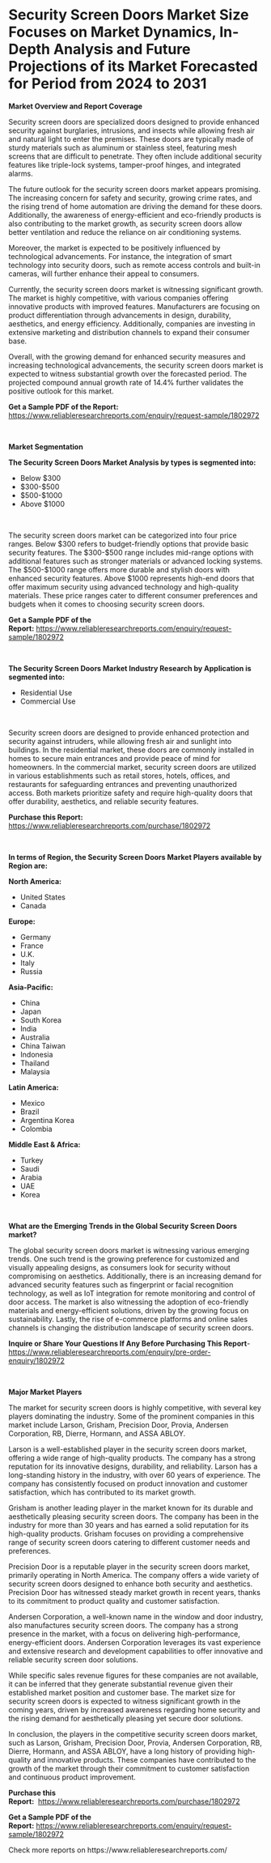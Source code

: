<p><h1>Security Screen Doors Market Size Focuses on Market Dynamics, In-Depth Analysis and Future Projections of its Market Forecasted for Period from 2024 to 2031</h1></p><p><strong>Market Overview and Report Coverage</strong></p>
<p><p>Security screen doors are specialized doors designed to provide enhanced security against burglaries, intrusions, and insects while allowing fresh air and natural light to enter the premises. These doors are typically made of sturdy materials such as aluminum or stainless steel, featuring mesh screens that are difficult to penetrate. They often include additional security features like triple-lock systems, tamper-proof hinges, and integrated alarms.</p><p>The future outlook for the security screen doors market appears promising. The increasing concern for safety and security, growing crime rates, and the rising trend of home automation are driving the demand for these doors. Additionally, the awareness of energy-efficient and eco-friendly products is also contributing to the market growth, as security screen doors allow better ventilation and reduce the reliance on air conditioning systems.</p><p>Moreover, the market is expected to be positively influenced by technological advancements. For instance, the integration of smart technology into security doors, such as remote access controls and built-in cameras, will further enhance their appeal to consumers.</p><p>Currently, the security screen doors market is witnessing significant growth. The market is highly competitive, with various companies offering innovative products with improved features. Manufacturers are focusing on product differentiation through advancements in design, durability, aesthetics, and energy efficiency. Additionally, companies are investing in extensive marketing and distribution channels to expand their consumer base.</p><p>Overall, with the growing demand for enhanced security measures and increasing technological advancements, the security screen doors market is expected to witness substantial growth over the forecasted period. The projected compound annual growth rate of 14.4% further validates the positive outlook for this market.</p></p>
<p><strong>Get a Sample PDF of the Report:</strong> <a href="https://www.reliableresearchreports.com/enquiry/request-sample/1802972">https://www.reliableresearchreports.com/enquiry/request-sample/1802972</a></p>
<p>&nbsp;</p>
<p><strong>Market Segmentation</strong></p>
<p><strong>The Security Screen Doors Market Analysis by types is segmented into:</strong></p>
<p><ul><li>Below $300</li><li>$300-$500</li><li>$500-$1000</li><li>Above $1000</li></ul></p>
<p>&nbsp;</p>
<p><p>The security screen doors market can be categorized into four price ranges. Below $300 refers to budget-friendly options that provide basic security features. The $300-$500 range includes mid-range options with additional features such as stronger materials or advanced locking systems. The $500-$1000 range offers more durable and stylish doors with enhanced security features. Above $1000 represents high-end doors that offer maximum security using advanced technology and high-quality materials. These price ranges cater to different consumer preferences and budgets when it comes to choosing security screen doors.</p></p>
<p><strong>Get a Sample PDF of the Report:</strong>&nbsp;<a href="https://www.reliableresearchreports.com/enquiry/request-sample/1802972">https://www.reliableresearchreports.com/enquiry/request-sample/1802972</a></p>
<p>&nbsp;</p>
<p><strong>The Security Screen Doors Market Industry Research by Application is segmented into:</strong></p>
<p><ul><li>Residential Use</li><li>Commercial Use</li></ul></p>
<p>&nbsp;</p>
<p><p>Security screen doors are designed to provide enhanced protection and security against intruders, while allowing fresh air and sunlight into buildings. In the residential market, these doors are commonly installed in homes to secure main entrances and provide peace of mind for homeowners. In the commercial market, security screen doors are utilized in various establishments such as retail stores, hotels, offices, and restaurants for safeguarding entrances and preventing unauthorized access. Both markets prioritize safety and require high-quality doors that offer durability, aesthetics, and reliable security features.</p></p>
<p><strong>Purchase this Report:</strong>&nbsp; <a href="https://www.reliableresearchreports.com/purchase/1802972">https://www.reliableresearchreports.com/purchase/1802972</a></p>
<p>&nbsp;</p>
<p><strong>In terms of Region, the Security Screen Doors Market Players available by Region are:</strong></p>
<p>
    <p> <strong> North America: </strong>
        <ul>
            <li>United States</li>
            <li>Canada</li>
        </ul>
        </p> 
    <p> <strong> Europe: </strong>
        <ul>
            <li>Germany</li>
            <li>France</li>
            <li>U.K.</li>
            <li>Italy</li>
            <li>Russia</li>
        </ul>
        </p> 
    <p> <strong> Asia-Pacific: </strong>
        <ul>
            <li>China</li>
            <li>Japan</li>
            <li>South Korea</li>
            <li>India</li>
            <li>Australia</li>
            <li>China Taiwan</li>
            <li>Indonesia</li>
            <li>Thailand</li>
            <li>Malaysia</li>
        </ul>
        </p> 
    <p> <strong> Latin America: </strong>
        <ul>
            <li>Mexico</li>
            <li>Brazil</li>
            <li>Argentina Korea</li>
            <li>Colombia</li>
        </ul>
        </p> 
    <p> <strong> Middle East & Africa: </strong>
        <ul>
            <li>Turkey</li>
            <li>Saudi</li>
            <li>Arabia</li>
            <li>UAE</li>
            <li>Korea</li>
        </ul>
    </p>
    </p>
<p>&nbsp;</p>
<p><strong>What are the Emerging Trends in the Global Security Screen Doors market?</strong></p>
<p><p>The global security screen doors market is witnessing various emerging trends. One such trend is the growing preference for customized and visually appealing designs, as consumers look for security without compromising on aesthetics. Additionally, there is an increasing demand for advanced security features such as fingerprint or facial recognition technology, as well as IoT integration for remote monitoring and control of door access. The market is also witnessing the adoption of eco-friendly materials and energy-efficient solutions, driven by the growing focus on sustainability. Lastly, the rise of e-commerce platforms and online sales channels is changing the distribution landscape of security screen doors.</p></p>
<p><strong>Inquire or Share Your Questions If Any Before Purchasing This Report</strong>- <a href="https://www.reliableresearchreports.com/enquiry/pre-order-enquiry/1802972">https://www.reliableresearchreports.com/enquiry/pre-order-enquiry/1802972</a></p>
<p>&nbsp;</p>
<p><strong>Major Market Players</strong></p>
<p><p>The market for security screen doors is highly competitive, with several key players dominating the industry. Some of the prominent companies in this market include Larson, Grisham, Precision Door, Provia, Andersen Corporation, RB, Dierre, Hormann, and ASSA ABLOY.</p><p>Larson is a well-established player in the security screen doors market, offering a wide range of high-quality products. The company has a strong reputation for its innovative designs, durability, and reliability. Larson has a long-standing history in the industry, with over 60 years of experience. The company has consistently focused on product innovation and customer satisfaction, which has contributed to its market growth.</p><p>Grisham is another leading player in the market known for its durable and aesthetically pleasing security screen doors. The company has been in the industry for more than 30 years and has earned a solid reputation for its high-quality products. Grisham focuses on providing a comprehensive range of security screen doors catering to different customer needs and preferences.</p><p>Precision Door is a reputable player in the security screen doors market, primarily operating in North America. The company offers a wide variety of security screen doors designed to enhance both security and aesthetics. Precision Door has witnessed steady market growth in recent years, thanks to its commitment to product quality and customer satisfaction.</p><p>Andersen Corporation, a well-known name in the window and door industry, also manufactures security screen doors. The company has a strong presence in the market, with a focus on delivering high-performance, energy-efficient doors. Andersen Corporation leverages its vast experience and extensive research and development capabilities to offer innovative and reliable security screen door solutions.</p><p>While specific sales revenue figures for these companies are not available, it can be inferred that they generate substantial revenue given their established market position and customer base. The market size for security screen doors is expected to witness significant growth in the coming years, driven by increased awareness regarding home security and the rising demand for aesthetically pleasing yet secure door solutions.</p><p>In conclusion, the players in the competitive security screen doors market, such as Larson, Grisham, Precision Door, Provia, Andersen Corporation, RB, Dierre, Hormann, and ASSA ABLOY, have a long history of providing high-quality and innovative products. These companies have contributed to the growth of the market through their commitment to customer satisfaction and continuous product improvement.</p></p>
<p><strong>Purchase this Report:</strong>&nbsp;&nbsp;<a href="https://www.reliableresearchreports.com/purchase/1802972">https://www.reliableresearchreports.com/purchase/1802972</a></p>
<p></p>
<p><strong>Get a Sample PDF of the Report:</strong>&nbsp;<a href="https://www.reliableresearchreports.com/enquiry/request-sample/1802972">https://www.reliableresearchreports.com/enquiry/request-sample/1802972</a></p>
<p>Check more reports on https://www.reliableresearchreports.com/</p>